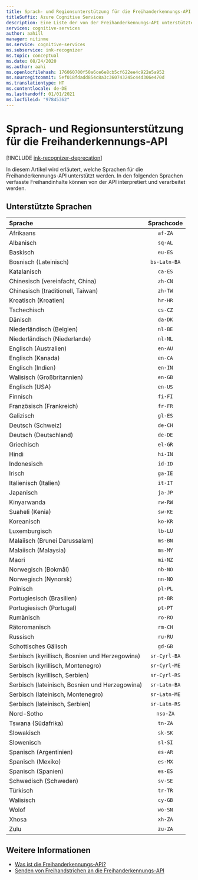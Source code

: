 ```yaml
---
title: Sprach- und Regionsunterstützung für die Freihanderkennungs-API
titleSuffix: Azure Cognitive Services
description: Eine Liste der von der Freihanderkennungs-API unterstützten natürlichen Sprachen.
services: cognitive-services
author: aahill
manager: nitinme
ms.service: cognitive-services
ms.subservice: ink-recognizer
ms.topic: conceptual
ms.date: 08/24/2020
ms.author: aahi
ms.openlocfilehash: 176060700f50a6ce6e8cb5cf622ee4c922e5a952
ms.sourcegitcommit: 5ef018fdadd854c8a3c360743245c44d306e470d
ms.translationtype: HT
ms.contentlocale: de-DE
ms.lasthandoff: 01/01/2021
ms.locfileid: "97845362"
---
```

# <a name="language-and-region-support-for-the-ink-recognizer-api"></a>Sprach- und Regionsunterstützung für die Freihanderkennungs-API

[!INCLUDE [ink-recognizer-deprecation](includes/deprecation-note.md)]

In diesem Artikel wird erläutert, welche Sprachen für die Freihanderkennungs-API unterstützt werden. In den folgenden Sprachen verfasste Freihandinhalte können von der API interpretiert und verarbeitet werden.

## <a name="supported-languages"></a>Unterstützte Sprachen

| Sprache                                   | Sprachcode   |
|:-------------------------------------------|:---------------:|
| Afrikaans                                  |    `af-ZA`      |
| Albanisch                                   |     `sq-AL`     |
| Baskisch                                     |     `eu-ES`     |
| Bosnisch (Lateinisch)                            | `bs-Latn-BA`    |
| Katalanisch                                    |     `ca-ES`     |
| Chinesisch (vereinfacht, China)                |     `zh-CN`     |
| Chinesisch (traditionell, Taiwan)              |     `zh-TW`     |
| Kroatisch (Kroatien)                         |     `hr-HR`     |
| Tschechisch                                      |     `cs-CZ`     |
| Dänisch                                     |     `da-DK`     |
| Niederländisch (Belgien)                            |     `nl-BE`     |
| Niederländisch (Niederlande)                        |     `nl-NL`     |
| Englisch (Australien)                        |     `en-AU`     |
| Englisch (Kanada)                           |     `en-CA`     |
| Englisch (Indien)                            |     `en-IN`     |
| Walisisch (Großbritannien)                   |     `en-GB`     |
| Englisch (USA)                    |     `en-US`     |
| Finnisch                                    |     `fi-FI`     |
| Französisch (Frankreich)                            |     `fr-FR`     |
| Galizisch                                   |     `gl-ES`     |
| Deutsch (Schweiz)                      |     `de-CH`     |
| Deutsch (Deutschland)                           |     `de-DE`     |
| Griechisch                                      |     `el-GR`     |
| Hindi                                      |     `hi-IN`     |
| Indonesisch                                 |     `id-ID`     |
| Irisch                                      |     `ga-IE`     |
| Italienisch (Italien)                            |     `it-IT`     |
| Japanisch                                   |     `ja-JP`     |
| Kinyarwanda                                |     `rw-RW`     |
| Suaheli (Kenia)                          |     `sw-KE`     |
| Koreanisch                                     |     `ko-KR`     |
| Luxemburgisch                              |     `lb-LU`     |
| Malaiisch (Brunei Darussalam)                  |     `ms-BN`     |
| Malaiisch (Malaysia)                           |     `ms-MY`     |
| Maori                                      |     `mi-NZ`     |
| Norwegisch (Bokmål)                         |     `nb-NO`     |
| Norwegisch (Nynorsk)                        |     `nn-NO`     |
| Polnisch                                     |     `pl-PL`     |
| Portugiesisch (Brasilien)                        |     `pt-BR`     |
| Portugiesisch (Portugal)                      |     `pt-PT`     |
| Rumänisch                                   |     `ro-RO`     |
| Rätoromanisch                                    |     `rm-CH`     |
| Russisch                                    |     `ru-RU`     |
| Schottisches Gälisch                            |     `gd-GB`     |
| Serbisch (kyrillisch, Bosnien und Herzegowina) |  `sr-Cyrl-BA`   |
| Serbisch (kyrillisch, Montenegro)             |  `sr-Cyrl-ME`   |
| Serbisch (kyrillisch, Serbien)                 |  `sr-Cyrl-RS`   |
| Serbisch (lateinisch, Bosnien und Herzegowina)    |  `sr-Latn-BA`   |
| Serbisch (lateinisch, Montenegro)                |  `sr-Latn-ME`   |
| Serbisch (lateinisch, Serbien)                    |  `sr-Latn-RS`   |
| Nord-Sotho                           |    `nso-ZA`     |
| Tswana (Südafrika)                    |     `tn-ZA`     |
| Slowakisch                                     |     `sk-SK`     |
| Slowenisch                                  |     `sl-SI`     |
| Spanisch (Argentinien)                        |     `es-AR`     |
| Spanisch (Mexiko)                           |     `es-MX`     |
| Spanisch (Spanien)                            |     `es-ES`     |
| Schwedisch (Schweden)                           |     `sv-SE`     |
| Türkisch                                    |     `tr-TR`     |
| Walisisch                                      |     `cy-GB`     |
| Wolof                                      |     `wo-SN`     |
| Xhosa                                      |     `xh-ZA`     |
| Zulu                                       |     `zu-ZA`     |

## <a name="see-also"></a>Weitere Informationen

* [Was ist die Freihanderkennungs-API?](overview.md)
* [Senden von Freihandstrichen an die Freihanderkennungs-API](concepts/send-ink-data.md)